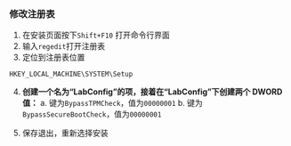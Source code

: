 ### 修改注册表
1. 在安装页面按下`Shift+F10` 打开命令行界面
2. 输入`regedit`打开注册表
3. 定位到注册表位置
```text
HKEY_LOCAL_MACHINE\SYSTEM\Setup
```

4. **创建一个名为“LabConfig”的项，接着在“LabConfig”下创建两个 DWORD 值：**
	a. 键为`BypassTPMCheck`，值为`00000001`
	b. 键为`BypassSecureBootCheck`，值为`00000001`

5. 保存退出，重新选择安装